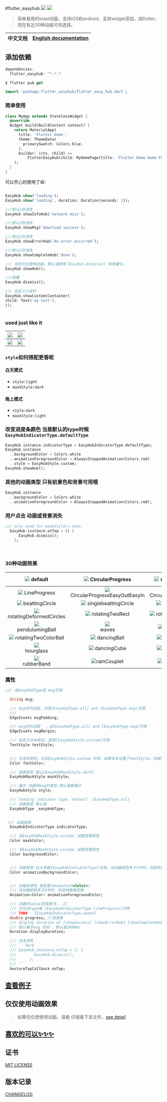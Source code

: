#flutter_easyhub
![](https://badgen.net/github/license/micromatch/micromatch)
![](https://img.shields.io/pub/v/flutter_easyhub)

> 简单易用的toast动画，支持iOS和android，支持widget添加，纯flutter，现在有近30种动画可供选择。

|中文文档|[English documentation](README.md)|
|:-:|:-:|


## 添加依赖

```dart
dependencies:
  flutter_easyhub: ^*.*.*

$ flutter pub get

import 'package:flutter_easyhub/flutter_easy_hub.dart';
```
### 简单使用
```dart
class MyApp extends StatelessWidget {
  @override
  Widget build(BuildContext context) {
    return MaterialApp(
      title: 'Flutter Demo',
      theme: ThemeData(
        primarySwatch: Colors.blue,
      ),
      builder: (ctx, child) =>
          FlutterEasyHub(child: MyHomePage(title: 'Flutter Demo Home Page')),
    );
  }
}
```

 
可以开心的使用了😄:

```dart

EasyHub.show('loading');
EasyHub.show('loading', duration: Duration(seconds: 2));

///默认2秒消失
EasyHub.showInfoHub('network miss');

///默认2秒消失
EasyHub.showMsg('download success');

///默认2秒消失
EasyHub.showErrorHub('An error occurred');

///默认2秒消失
EasyHub.showCompleteHub('done');

/// 当你仅仅使用动画，那么请使用`EasyHub.dismiss()`来隐藏它。
EasyHub.showHub();

///隐藏
EasyHub.dismiss();

/// 自定义小部件
EasyHub.showCustom(Container(
child: Text('my test'),
));
  
```

### used just like it
|![](images/example.gif)|![](images/example2.gif)|
|:--:|:--:|
|![](images/example3.gif)|![](images/all.gif)|


### `style`如何搭配更香呢
#### 白天模式
- `style:light`
- `maskStyle:dark`

#### 晚上模式
- `style:dark`
- `maskStyle:light`


### 改变进度条颜色 当是默认的type时候`EasyHubIndicatorType.defaultType`

```dart
EasyHub.instance.indicatorType = EasyHubIndicatorType.defaultType;
EasyHub.instance
  ..backgroundColor = Colors.white
  ..animationForegroundColor = AlwaysStoppedAnimation(Colors.red)
  ..style = EasyHubStyle.custom;
EasyHub.showHub();
```

### 其他的动画类型 只有前景色和背景可用哦

```dart
EasyHub.instance
  ..backgroundColor = Colors.white
  ..animationForegroundColor = AlwaysStoppedAnimation(Colors.red);
```
### 用户点击 动画或背景消失

```dart 
/// only used for maskStyle!= none.
  EasyHub.instance.onTap = () {
      EasyHub.dismiss();
    };
```
 



### 30种动画效果 
|![](images/default.GIF) default |![](images/CircularProgress.GIF) CircularProgress|![](images/errorHub.PNG) showErrorHub| ![](images/complete.PNG) showComplateHub |
|:-:|:-:|:-:|:-:|
|![](images/line.GIF) LineProgress |![](images/CircularProgressEasyOutEasyIn.GIF) CircularProgressEasyOutEasyIn |![](images/CircularProgressEasy.GIF) CircularProgressEasy |![](images/singleFlipingRect.GIF) singleFlipingRect |
|![](images/beattingCircle.GIF) beattingCircle |![](images/singlebeattingCircle.GIF) singlebeattingCircle |![](images/beatingRects.GIF) beatingRects |![](images/rotatingCircles.GIF) rotatingCircles |
|![](images/rotatingDeformedCircles.GIF) rotatingDeformedCircles |![](images/rotatingTwoRect.GIF) rotatingTwoRect |![](images/rotatingTwoCircles.GIF) rotatingTwoCircles |![](images/foldingRect.GIF) foldingRect |
|![](images/pendulumingBall.GIF) <br> pendulumingBall |![](images/waves.GIF) <br>waves |![](images/spitBubbles.GIF) spitBubbles |![](images/movingCube.GIF) movingCube |
|![](images/rotatingTwoColorBall.GIF) rotatingTwoColorBall |![](images/dancingBall.GIF) dancingBall |![](images/flashingBalls.GIF) flashingBalls|![](images/fallingBall.GIF)fallingBall|
|![](images/hourglass.GIF)<br>hourglass|![](images/dancingCube.GIF) dancingCube|![](images/swingingBall.GIF) swingingBall|![](images/creepingBug.GIF) creepingBug|
|![](images/rubberBand.GIF)<br> rubberBand|![](images/rainCouplet.GIF)rainCouplet|![](images/flipDiamond.GIF) flipDiamond|![](images/fragmentRect.gif) <br>fragmentRect|


### 属性

```dart
/// 当EasyHubType是 msg可用

  String msg;

  /// msg的内边框，当是[EasyHubType.all] and [EasyHubType.msg]可用
  /// 
  EdgeInsets msgPadding;

  /// msg的外边框   ,当[EasyHubType.all] and [EasyHubType.msg]可用
  EdgeInsets msgMargin;

  /// 自定义文本样式，紧紧[EasyHubStyle.custom]可用
  TextStyle textStyle;

 
  /// 文本的颜色，仅仅EasyHubStyle.custom 可用，如果本文设置了textStyle，则被忽略
  Color fontColor;

  /// 遮罩类型 默认[EasyHubMaskStyle.dark]
  EasyHubMaskStyle maskStyle;

  /// 展示 动画和msg的类型 默认是都展示
  EasyHubStyle style;

  /// loading indicator type, default  [EasyHubType.all]
  /// 动画类型 默认是
  EasyHubType _easyHubType;

  
 /// 动画类型 
  EasyHubIndicatorType indicatorType;

  /// 当EasyHubMaskStyle.custom，设置遮罩颜色
  Color maskColor;

  /// 当EasyHubMaskStyle.custom，设置背景颜色
  Color backgroundColor;


  /// 动画背景 在大多数[EasyHubIndicatorType]可用，当动画颜色多于2中时，则该参数被忽略
  Color animationBackgroundColor;


  /// 动画前景色 类型是[Animation<Color>]
  /// 当动画颜色多于2中时，则该参数被忽略
  Animation<Color> animationForegroundColor;

  /// 动画的value范围是[0...1]
  /// 仅仅在type是 [EasyHubIndicatorType.lineProgress]可用
  /// TODO - [EasyHubIndicatorType.waves]
  double progress; //进度条
  /// display duration of [showSuccess] [showErrorHub] [showCompleteHub], default 2000ms.
  /// 默认展示msg 时间 ，默认是2000ms
  Duration displayDuration;

  /// 点击消失
  /// ```dark
  /// EasyHub.instance.onTap = () {
  ///        EasyHub.dismiss();
  ///      };
  /// ```
  GestureTapCallback onTap;

```

 
## [查看例子](./example/lib/main.dart)
##  仅仅使用动画效果

 > 如果仅仅想使用动画，请看 仔细看下该文件。[see detail](https://github.com/ifgyong/flutter_easyHub/blob/master/lib/tool/Util.dart)

 

## [喜欢的可以✨✨✨](https://github.com/ifgyong/flutter_easyHub)

## 证书
[MIT LICENSE](./LICENSE)

## 版本记录
[CHANGELOG](./CHANGELOG.md)





